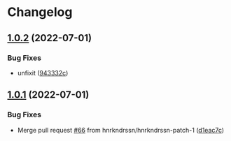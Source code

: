 # Changelog

## [1.0.2](https://github.com/hnrkndrssn/hwapp/compare/v1.0.1...v1.0.2) (2022-07-01)


### Bug Fixes

* unfixit ([943332c](https://github.com/hnrkndrssn/hwapp/commit/943332c084e38d8b4cbc63e954b6b0b0f29ecd23))

## [1.0.1](https://github.com/hnrkndrssn/hwapp/compare/1.0.0...v1.0.1) (2022-07-01)


### Bug Fixes

* Merge pull request [#66](https://github.com/hnrkndrssn/hwapp/issues/66) from hnrkndrssn/hnrkndrssn-patch-1 ([d1eac7c](https://github.com/hnrkndrssn/hwapp/commit/d1eac7c0a6c509990dfb2c5a11b78bb3f5beb207))
